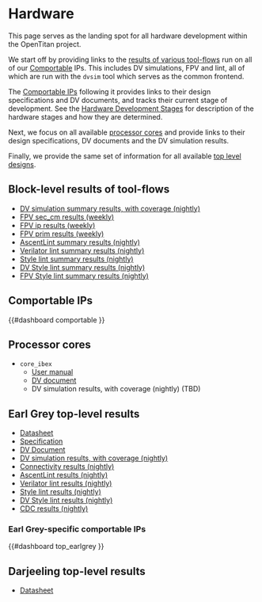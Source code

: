# Hardware

This page serves as the landing spot for all hardware development within the OpenTitan project.

We start off by providing links to the [results of various tool-flows](#results-of-toolflows) run on all of our [Comportable](../doc/contributing/hw/comportability/README.md) IPs.
This includes DV simulations, FPV and lint, all of which are run with the `dvsim` tool which serves as the common frontend.

The [Comportable IPs](#comportable-ips) following it provides links to their design specifications and DV documents, and tracks their current stage of development.
See the [Hardware Development Stages](../doc/project_governance/development_stages.md) for description of the hardware stages and how they are determined.

Next, we focus on all available [processor cores](#processor-cores) and provide links to their design specifications, DV documents and the DV simulation results.

Finally, we provide the same set of information for all available [top level designs](#top-level-designs).

## Block-level results of tool-flows

* [DV simulation summary results, with coverage (nightly)](https://reports.opentitan.org/hw/top_earlgrey/dv/summary/latest/report.html)
* [FPV sec_cm results (weekly)](https://reports.opentitan.org/hw/top_earlgrey/formal/sec_cm/summary/latest/report.html)
* [FPV ip results (weekly)](https://reports.opentitan.org/hw/top_earlgrey/formal/ip/summary/latest/report.html)
* [FPV prim results (weekly)](https://reports.opentitan.org/hw/top_earlgrey/formal/prim/summary/latest/report.html)
* [AscentLint summary results (nightly)](https://reports.opentitan.org/hw/top_earlgrey/lint/ascentlint/summary/latest/report.html)
* [Verilator lint summary results (nightly)](https://reports.opentitan.org/hw/top_earlgrey/lint/verilator/summary/latest/report.html)
* [Style lint summary results (nightly)](https://reports.opentitan.org/hw/top_earlgrey/lint/veriblelint/summary/latest/report.html)
* [DV Style lint summary results (nightly)](https://reports.opentitan.org/hw/top_earlgrey/dv/lint/veriblelint/summary/latest/report.html)
* [FPV Style lint summary results (nightly)](https://reports.opentitan.org/hw/top_earlgrey/fpv/lint/veriblelint/summary/latest/report.html)

## Comportable IPs

{{#dashboard comportable }}

## Processor cores

* `core_ibex`
  * [User manual](https://ibex-core.readthedocs.io/en/latest)
  * [DV document](https://ibex-core.readthedocs.io/en/latest/03_reference/verification.html)
  * DV simulation results, with coverage (nightly) (TBD)

## Earl Grey top-level results

* [Datasheet](./top_earlgrey/doc/datasheet.md)
* [Specification](./top_earlgrey/doc/design/README.md)
* [DV Document](./top_earlgrey/dv/README.md)
* [DV simulation results, with coverage (nightly)](https://reports.opentitan.org/hw/top_earlgrey/dv/latest/report.html)
* [Connectivity results (nightly)](https://reports.opentitan.org/hw/top_earlgrey/conn/jaspergold/latest/report.html)
* [AscentLint results (nightly)](https://reports.opentitan.org/hw/top_earlgrey/lint/ascentlint/latest/report.html)
* [Verilator lint results (nightly)](https://reports.opentitan.org/hw/top_earlgrey/lint/verilator/latest/report.html)
* [Style lint results (nightly)](https://reports.opentitan.org/hw/top_earlgrey/lint/veriblelint/latest/report.html)
* [DV Style lint results (nightly)](https://reports.opentitan.org/hw/top_earlgrey/dv/lint/veriblelint/latest/report.html)
* [CDC results (nightly)](https://reports.opentitan.org/hw/top_earlgrey/cdc/latest/report.html)

### Earl Grey-specific comportable IPs

{{#dashboard top_earlgrey }}

## Darjeeling top-level results

* [Datasheet](./top_darjeeling/doc/datasheet.md)
